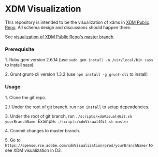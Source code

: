 # XDM Visualization

This repository is intended to be the visualization of xdms in [XDM Public Repo](https://github.com/adobe/xdm). All schema design and discussions should happen there.

See [visualization of XDM Public Repo's master branch](https://opensource.adobe.com/xdmVisualization/prod/master/).

### Prerequisite

1\. Ruby gem version 2.6.14 (use `sudo gem install -n /usr/local/bin sass` to install sass)

2\. Grunt grunt-cli version 1.3.2 (use `npm install -g grunt-cli` to install)

### Usage
        
1\. Clone the git repo.

2.\ Under the root of git branch, run `npm install` to setup dependencies.

3\. Under the root of git branch, run `./scripts/xdmVisual4Git.sh yourBranchName`. Example: `./scripts/xdmVisual4Git.sh master`

4\. Commit changes to master branch.

5\. Go to `https://opensource.adobe.com/xdmVisualization/prod/yourBranchName/` to see XDM visualization in D3. 